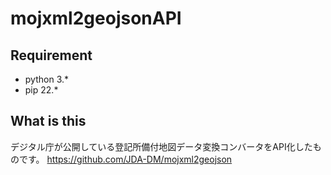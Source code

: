 # mojxml2geojsonAPI
## Requirement
- python 3.*
- pip 22.*

## What is this
デジタル庁が公開している登記所備付地図データ変換コンバータをAPI化したものです。
https://github.com/JDA-DM/mojxml2geojson
